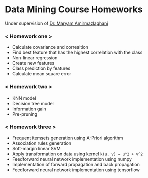 # Data Mining Course Homeworks

Under supervision of [Dr. Maryam Amirmazlaghani](http://ceit.aut.ac.ir/autcms/people/verticalPagesAjax/professorHomePage.htm?url=mazlaghani&depurl=computer-engineering&lang=en&cid=11875)


### \< Homework one >
* Calculate covariance and correaltion
* Find best feature that has the highest correlation with the class
* Non-linear regression
* Create new features
* Class prediction by features
* Calculate mean square error

### \< Homework two >
* KNN model
* Decision tree model
* Information gain
* Pre-pruning

### \< Homework three >
* Frequent itemsets generation using A-Priori algorithm
* Association rules generation
* Soft-margin linear SVM
* Apply transformation on data using kernel `k(u, v) = u^2 + v^2`
* Feedforward neural network implementation using numpy
* Implementation of forward propagation and back propagation
* Feedforward neural network implementation using tensorflow

